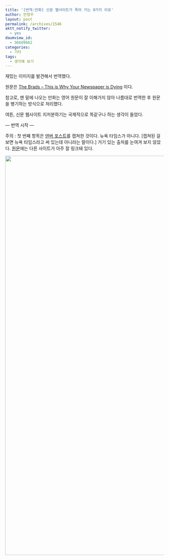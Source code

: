 ```yaml
---
title: '[번역:만화] 신문 웹사이트가 죽어 가는 9가지 이유'
author: 안형우
layout: post
permalink: /archives/1546
aktt_notify_twitter:
  - yes
daumview_id:
  - 36689662
categories:
  - 기타
tags:
  - 생각해 보기
---
```

재밌는 이미지를 발견해서 번역했다.

원문은 [The Brads &#8211; This is Why Your Newspaper is Dying][1] 이다.

참고로, 맨 밑에 나오는 만화는 영어 원문이 잘 이해가지 않아 나름대로 번역한 후 원문을 병기하는 방식으로 처리했다.

여튼, 신문 웹사이트 지저분하기는 국제적으로 똑같구나 하는 생각이 들었다.

&#8212; 번역 시작 &#8212;

주의 : 첫 번째 항목은 [덴버 포스트][2]를 캡쳐한 것이다. 뉴욕 타임스가 아니다. [캡쳐된 걸 보면 뉴욕 타임스라고 써 있는데 아니라는 말이다.] 거기 있는 출처를 눈여겨 보지 않았다. [원문][3]에는 다른 사이트가 아주 잘 링크돼 있다.

<img class="aligncenter" src="https://mytory.net/uploads/legacy/this-is-why-your-newspaper-is-dying%28translated%29.png" alt="" width="898" height="1271" />

 [1]: http://bradcolbow.com/archive/view/the_brads_this_is_why_your_newspaper_is_dying/
 [2]: http://www.denverpost.com/business/ci_18451993
 [3]: http://www.nytimes.com/2011/07/07/technology/personaltech/boating-apps-help-sailors-get-there-and-back-again.html?_r=1